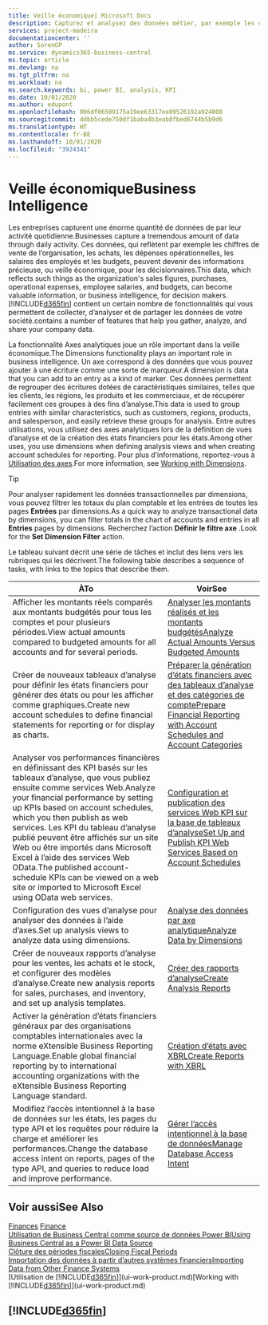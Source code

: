 ```yaml
---
title: Veille économique| Microsoft Docs
description: Capturez et analysez des données métier, par exemple les chiffres de vente de l’organisation, les achats, les dépenses opérationnelles, les salaires des employés et les budgets, peuvent être des informations précieuses, pour la veille économique ou pour les décisionnaires.
services: project-madeira
documentationcenter: ''
author: SorenGP
ms.service: dynamics365-business-central
ms.topic: article
ms.devlang: na
ms.tgt_pltfrm: na
ms.workload: na
ms.search.keywords: bi, power BI, analysis, KPI
ms.date: 10/01/2020
ms.author: edupont
ms.openlocfilehash: 006df06509175a19ee63317ee89526192a924808
ms.sourcegitcommit: ddbb5cede750df1baba4b3eab8fbed6744b5b9d6
ms.translationtype: HT
ms.contentlocale: fr-BE
ms.lasthandoff: 10/01/2020
ms.locfileid: "3924341"
---
```

# <a name="business-intelligence"></a><span data-ttu-id="37f62-103">Veille économique</span><span class="sxs-lookup"><span data-stu-id="37f62-103">Business Intelligence</span></span>
<span data-ttu-id="37f62-104">Les entreprises capturent une énorme quantité de données de par leur activité quotidienne.</span><span class="sxs-lookup"><span data-stu-id="37f62-104">Businesses capture a tremendous amount of data through daily activity.</span></span> <span data-ttu-id="37f62-105">Ces données, qui reflètent par exemple les chiffres de vente de l’organisation, les achats, les dépenses opérationnelles, les salaires des employés et les budgets, peuvent devenir des informations précieuse, ou veille économique, pour les décisionnaires.</span><span class="sxs-lookup"><span data-stu-id="37f62-105">This data, which reflects such things as the organization's sales figures, purchases, operational expenses, employee salaries, and budgets, can become valuable information, or business intelligence, for decision makers.</span></span> [!INCLUDE[d365fin](includes/d365fin_md.md)] <span data-ttu-id="37f62-106">contient un certain nombre de fonctionnalités qui vous permettent de collecter, d’analyser et de partager les données de votre société.</span><span class="sxs-lookup"><span data-stu-id="37f62-106">contains a number of features that help you gather, analyze, and share your company data.</span></span>

<span data-ttu-id="37f62-107">La fonctionnalité Axes analytiques joue un rôle important dans la veille économique.</span><span class="sxs-lookup"><span data-stu-id="37f62-107">The Dimensions functionality plays an important role in business intelligence.</span></span> <span data-ttu-id="37f62-108">Un axe correspond à des données que vous pouvez ajouter à une écriture comme une sorte de marqueur.</span><span class="sxs-lookup"><span data-stu-id="37f62-108">A dimension is data that you can add to an entry as a kind of marker.</span></span> <span data-ttu-id="37f62-109">Ces données permettent de regrouper des écritures dotées de caractéristiques similaires, telles que les clients, les régions, les produits et les commerciaux, et de récupérer facilement ces groupes à des fins d’analyse.</span><span class="sxs-lookup"><span data-stu-id="37f62-109">This data is used to group entries with similar characteristics, such as customers, regions, products, and salesperson, and easily retrieve these groups for analysis.</span></span> <span data-ttu-id="37f62-110">Entre autres utilisations, vous utilisez des axes analytiques lors de la définition de vues d’analyse et de la création des états financiers pour les états.</span><span class="sxs-lookup"><span data-stu-id="37f62-110">Among other uses, you use dimensions  when defining analysis views and when creating account schedules for reporting.</span></span> <span data-ttu-id="37f62-111">Pour plus d’informations, reportez-vous à [Utilisation des axes](finance-dimensions.md).</span><span class="sxs-lookup"><span data-stu-id="37f62-111">For more information, see [Working with Dimensions](finance-dimensions.md).</span></span>

> [!TIP]
> <span data-ttu-id="37f62-112">Pour analyser rapidement les données transactionnelles par dimensions, vous pouvez filtrer les totaux du plan comptable et les entrées de toutes les pages **Entrées** par dimensions.</span><span class="sxs-lookup"><span data-stu-id="37f62-112">As a quick way to analyze transactional data by dimensions, you can filter totals in the chart of accounts and entries in all **Entries** pages by dimensions.</span></span> <span data-ttu-id="37f62-113">Recherchez l’action **Définir le filtre axe** .</span><span class="sxs-lookup"><span data-stu-id="37f62-113">Look for the **Set Dimension Filter** action.</span></span>  

<span data-ttu-id="37f62-114">Le tableau suivant décrit une série de tâches et inclut des liens vers les rubriques qui les décrivent.</span><span class="sxs-lookup"><span data-stu-id="37f62-114">The following table describes a sequence of tasks, with links to the topics that describe them.</span></span>  

| <span data-ttu-id="37f62-115">À</span><span class="sxs-lookup"><span data-stu-id="37f62-115">To</span></span> | <span data-ttu-id="37f62-116">Voir</span><span class="sxs-lookup"><span data-stu-id="37f62-116">See</span></span> |
| --- | --- |
|<span data-ttu-id="37f62-117">Afficher les montants réels comparés aux montants budgétés pour tous les comptes et pour plusieurs périodes.</span><span class="sxs-lookup"><span data-stu-id="37f62-117">View actual amounts compared to budgeted amounts for all accounts and for several periods.</span></span>|[<span data-ttu-id="37f62-118">Analyser les montants réalisés et les montants budgétés</span><span class="sxs-lookup"><span data-stu-id="37f62-118">Analyze Actual Amounts Versus Budgeted Amounts</span></span>](bi-how-analyze-actual-versus-budget.md)|
|<span data-ttu-id="37f62-119">Créer de nouveaux tableaux d’analyse pour définir les états financiers pour générer des états ou pour les afficher comme graphiques.</span><span class="sxs-lookup"><span data-stu-id="37f62-119">Create new account schedules to define financial statements for reporting or for display as charts.</span></span>|[<span data-ttu-id="37f62-120">Préparer la génération d’états financiers avec des tableaux d’analyse et des catégories de compte</span><span class="sxs-lookup"><span data-stu-id="37f62-120">Prepare Financial Reporting with Account Schedules and Account Categories</span></span>](bi-how-work-account-schedule.md)|
|<span data-ttu-id="37f62-121">Analyser vos performances financières en définissant des KPI basés sur les tableaux d’analyse, que vous publiez ensuite comme services Web.</span><span class="sxs-lookup"><span data-stu-id="37f62-121">Analyze your financial performance by setting up KPIs based on account schedules, which you then publish as web services.</span></span> <span data-ttu-id="37f62-122">Les KPI du tableau d’analyse publié peuvent être affichés sur un site Web ou être importés dans Microsoft Excel à l’aide des services Web OData.</span><span class="sxs-lookup"><span data-stu-id="37f62-122">The published account-schedule KPIs can be viewed on a web site or imported to Microsoft Excel using OData web services.</span></span>|[<span data-ttu-id="37f62-123">Configuration et publication des services Web KPI sur la base de tableaux d’analyse</span><span class="sxs-lookup"><span data-stu-id="37f62-123">Set Up and Publish KPI Web Services Based on Account Schedules</span></span>](bi-how-to-set-up-and-publish-kpi-web-services-based-on-account-schedules.md)|
|<span data-ttu-id="37f62-124">Configuration des vues d’analyse pour analyser des données à l’aide d’axes.</span><span class="sxs-lookup"><span data-stu-id="37f62-124">Set up analysis views to analyze data using dimensions.</span></span>|[<span data-ttu-id="37f62-125">Analyse des données par axe analytique</span><span class="sxs-lookup"><span data-stu-id="37f62-125">Analyze Data by Dimensions</span></span>](bi-how-analyze-data-dimension.md)|
|<span data-ttu-id="37f62-126">Créer de nouveaux rapports d’analyse pour les ventes, les achats et le stock, et configurer des modèles d’analyse.</span><span class="sxs-lookup"><span data-stu-id="37f62-126">Create new analysis reports for sales, purchases, and inventory, and set up analysis templates.</span></span>|[<span data-ttu-id="37f62-127">Créer des rapports d’analyse</span><span class="sxs-lookup"><span data-stu-id="37f62-127">Create Analysis Reports</span></span>](bi-how-create-analysis-views-reports.md)|
|<span data-ttu-id="37f62-128">Activer la génération d’états financiers généraux par des organisations comptables internationales avec la norme eXtensible Business Reporting Language.</span><span class="sxs-lookup"><span data-stu-id="37f62-128">Enable global financial reporting by to international accounting organizations with the eXtensible Business Reporting Language standard.</span></span>|[<span data-ttu-id="37f62-129">Création d’états avec XBRL</span><span class="sxs-lookup"><span data-stu-id="37f62-129">Create Reports with XBRL</span></span>](bi-create-reports-with-xbrl.md)|
|<span data-ttu-id="37f62-130">Modifiez l’accès intentionnel à la base de données sur les états, les pages du type API et les requêtes pour réduire la charge et améliorer les performances.</span><span class="sxs-lookup"><span data-stu-id="37f62-130">Change the database access intent on reports, pages of the type API, and queries to reduce load and improve performance.</span></span>|[<span data-ttu-id="37f62-131">Gérer l’accès intentionnel à la base de données</span><span class="sxs-lookup"><span data-stu-id="37f62-131">Manage Database Access Intent</span></span>](admin-data-access-intent.md)|

## <a name="see-also"></a><span data-ttu-id="37f62-132">Voir aussi</span><span class="sxs-lookup"><span data-stu-id="37f62-132">See Also</span></span>
<span data-ttu-id="37f62-133">[Finances](finance.md)  </span><span class="sxs-lookup"><span data-stu-id="37f62-133">[Finance](finance.md)  </span></span>  
[<span data-ttu-id="37f62-134">Utilisation de Business Central comme source de données Power BI</span><span class="sxs-lookup"><span data-stu-id="37f62-134">Using Business Central as a Power BI Data Source</span></span>](across-how-use-financials-data-source-powerbi.md)  
[<span data-ttu-id="37f62-135">Clôture des périodes fiscales</span><span class="sxs-lookup"><span data-stu-id="37f62-135">Closing Fiscal Periods</span></span>](year-close-years-periods.md)  
[<span data-ttu-id="37f62-136">Importation des données à partir d’autres systèmes financiers</span><span class="sxs-lookup"><span data-stu-id="37f62-136">Importing Data from Other Finance Systems</span></span>](across-import-data-configuration-packages.md)  
<span data-ttu-id="37f62-137">[Utilisation de [!INCLUDE[d365fin](includes/d365fin_md.md)]](ui-work-product.md)</span><span class="sxs-lookup"><span data-stu-id="37f62-137">[Working with [!INCLUDE[d365fin](includes/d365fin_md.md)]](ui-work-product.md)</span></span>

## [!INCLUDE[d365fin](includes/free_trial_md.md)]  
